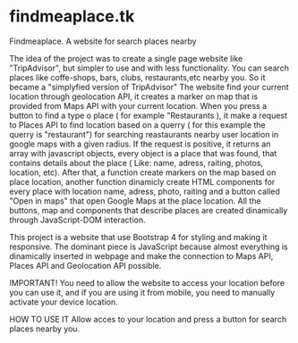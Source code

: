 # findmeaplace.tk
Findmeaplace. A website for search places nearby

The idea of the project was to create a single page website like "TripAdvisor", but simpler to use and with less functionality. You can search places like coffe-shops, bars, clubs, restaurants,etc nearby you. So it became a "simplyfied version of TripAdvisor"
The website find your current location through geolocation API, it creates a marker on map that is provided from Maps API with your current location. When you press a button to find a type o place ( for example "Restaurants ), it make a request to Places API to find location based on a querry ( for this example the querry is "restaurant") for searching reastaurants nearby user location in google maps with a given radius. If the request is positive, it returns an array with javascript objects, every object is a place that was found, that contains details about the place ( Like: name, adress, raiting, photos, location, etc). After that, a function create markers on the map based on place location, another function dinamicly create HTML components for every place with location name, adress, photo, raiting and a button called "Open in maps" that open Google Maps at the place location. 
All the buttons, map and components that describe places are created dinamically through JavaScript-DOM interaction. 

This project is a website that use Bootstrap 4 for styling and making it responsive. The dominant piece is JavaScript because almost everything is dinamically inserted in webpage and make the connection to Maps API, Places API and Geolocation API possible.

IMPORTANT!
You need to allow the website to access your location before you can use it, and if you are using it from mobile, you need to manually activate your device location.

HOW TO USE IT
Allow acces to your location and press a button for search places nearby you.
